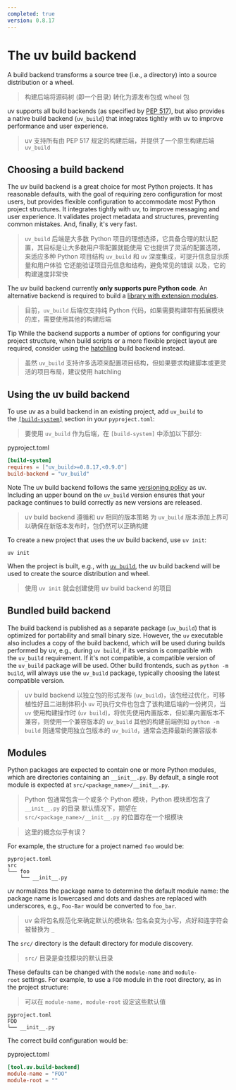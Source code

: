 ```yaml
---
completed: true
version: 0.8.17
---
```

# The uv build backend
A build backend transforms a source tree (i.e., a directory) into a source distribution or a wheel.
>  构建后端将源码树 (即一个目录) 转化为源发布包或 wheel 包

uv supports all build backends (as specified by [PEP 517](https://peps.python.org/pep-0517/)), but also provides a native build backend (`uv_build`) that integrates tightly with uv to improve performance and user experience.
>  uv 支持所有由 PEP 517 规定的构建后端，并提供了一个原生构建后端 `uv_build`

## Choosing a build backend
The uv build backend is a great choice for most Python projects. It has reasonable defaults, with the goal of requiring zero configuration for most users, but provides flexible configuration to accommodate most Python project structures. It integrates tightly with uv, to improve messaging and user experience. It validates project metadata and structures, preventing common mistakes. And, finally, it's very fast.
>  `uv_build` 后端是大多数 Python 项目的理想选择，它具备合理的默认配置，其目标是让大多数用户零配置就能使用
>  它也提供了灵活的配置选项，来适应多种 Python 项目结构
>  `uv_build` 和 `uv` 深度集成，可提升信息显示质量和用户体验
>  它还能验证项目元信息和结构，避免常见的错误
>  以及，它的构建速度非常快

The uv build backend currently **only supports pure Python code**. An alternative backend is required to build a [library with extension modules](https://docs.astral.sh/uv/concepts/projects/init/#projects-with-extension-modules).
>  目前，`uv_build` 后端仅支持纯 Python 代码，如果需要构建带有拓展模块的库，需要使用其他的构建后端

Tip
While the backend supports a number of options for configuring your project structure, when build scripts or a more flexible project layout are required, consider using the [hatchling](https://hatch.pypa.io/latest/config/build/#build-system) build backend instead.
>  虽然 `uv_build` 支持许多选项来配置项目结构，但如果要求构建脚本或更灵活的项目布局，建议使用 hatchling

## Using the uv build backend
To use uv as a build backend in an existing project, add `uv_build` to the [`[build-system]`](https://docs.astral.sh/uv/concepts/projects/config/#build-systems) section in your `pyproject.toml`:
>  要使用 `uv_build` 作为后端，在 `[build-system]` 中添加以下部分:

pyproject.toml

```toml
[build-system]
requires = ["uv_build>=0.8.17,<0.9.0"]
build-backend = "uv_build"
```

Note
The uv build backend follows the same [versioning policy](https://docs.astral.sh/uv/reference/policies/versioning/) as uv. Including an upper bound on the `uv_build` version ensures that your package continues to build correctly as new versions are released.
>  uv build backend 遵循和 uv 相同的版本策略
>  为 `uv_build` 版本添加上界可以确保在新版本发布时，包仍然可以正确构建

To create a new project that uses the uv build backend, use `uv init`:

```
uv init
```

When the project is built, e.g., with [`uv build`](https://docs.astral.sh/uv/guides/package/), the uv build backend will be used to create the source distribution and wheel.
>  使用 `uv init` 就会创建使用 uv build backend 的项目

## Bundled build backend
The build backend is published as a separate package (`uv_build`) that is optimized for portability and small binary size. However, the `uv` executable also includes a copy of the build backend, which will be used during builds performed by uv, e.g., during `uv build`, if its version is compatible with the `uv_build` requirement. If it's not compatible, a compatible version of the `uv_build` package will be used. Other build frontends, such as `python -m build`, will always use the `uv_build` package, typically choosing the latest compatible version.
>  uv build backend 以独立包的形式发布 (`uv_build`)，该包经过优化，可移植性好且二进制体积小
>  `uv` 可执行文件也包含了该构建后端的一份拷贝，当 `uv` 使用构建操作时 (`uv build`)，将优先使用内置版本，但如果内置版本不兼容，则使用一个兼容版本的 `uv_build`
>  其他的构建前端例如 `python -m build` 则通常使用独立包版本的 `uv_build`，通常会选择最新的兼容版本

## Modules
Python packages are expected to contain one or more Python modules, which are directories containing an `__init__.py`. By default, a single root module is expected at `src/<package_name>/__init__.py`.
>  Python 包通常包含一个或多个 Python 模块，Python 模块即包含了 `__init__.py` 的目录
>  默认情况下，期望在 `src/<package_name>/__init__.py` 的位置存在一个根模块

>  这里的概念似乎有误？

For example, the structure for a project named `foo` would be:

```
pyproject.toml
src
└── foo
    └── __init__.py
```

uv normalizes the package name to determine the default module name: the package name is lowercased and dots and dashes are replaced with underscores, e.g., `Foo-Bar` would be converted to `foo_bar`.
>  uv 会将包名规范化来确定默认的模块名: 包名会变为小写，点好和连字符会被替换为 `_`

The `src/` directory is the default directory for module discovery.
>  `src/` 目录是查找模块的默认目录

These defaults can be changed with the `module-name` and `module-root` settings. For example, to use a `FOO` module in the root directory, as in the project structure:
>  可以在 `module-name, module-root` 设定这些默认值

```
pyproject.toml
FOO
└── __init__.py
```

The correct build configuration would be:

pyproject.toml

```toml
[tool.uv.build-backend]
module-name = "FOO"
module-root = ""
```

